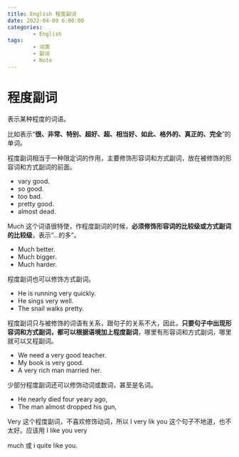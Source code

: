 ```yaml
---
title: English 程度副词
date: 2022-04-09 6:00:00
categories:
        - English
tags:
        - 词类
        - 副词
        - Note
---
```


# 程度副词

表示某种程度的词语。

比如表示“**很、非常、特别、超好、超、相当好、如此、格外的、真正的、完全**”的单词。

程度副词相当于一种限定词的作用，主要修饰形容词和方式副词，放在被修饰的形容词和方式副词的前面。

- vary good.
- so good.
- too bad.
- pretty good.
- almost dead.

Much 这个词语很特使，作程度副词的时候，**必须修饰形容词的比较级或方式副词的比较级**，表示“...的多”。

- Much better.
- Much bigger.
- Much harder.

程度副词也可以修饰方式副词。

- He is running very quickly.
- He sings very well.
- The snail walks pretty.

程度副词只与被修饰的词语有关系，跟句子的关系不大，因此，**只要句子中出现形容词和方式副词，都可以根据语境加上程度副词**，哪里有形容词和方式副词，哪里就可以又程副词。

- We need a very good teacher.
- My book is very good.
- A very rich man married her.

少部分程度副词还可以修饰动词或数词，甚至是名词。

- He nearly died four yeary ago,
- The man almost dropped his gun,

Very 这个程度副词，不喜欢修饰动词，所以 I very lik you 这个句子不地道，也不太好。应该用 I like you very

much 或 i quite like you.
